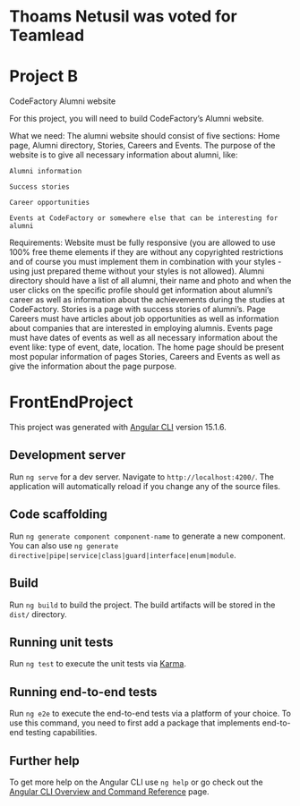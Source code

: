 # Thoams Netusil was voted for Teamlead
# Project B

CodeFactory Alumni website

For this project, you will need to build CodeFactory’s Alumni website.

What we need: The alumni website should consist of five sections: Home page, Alumni directory, Stories, Careers and Events. The purpose of the website is to give all necessary information about alumni, like:

    Alumni information

    Success stories

    Career opportunities

    Events at CodeFactory or somewhere else that can be interesting for alumni



Requirements: Website must be fully responsive (you are allowed to use 100% free theme elements if they are without any copyrighted restrictions and of course you must implement them in combination with your styles - using just prepared theme without your styles is not allowed). Alumni directory should have a list of all alumni, their name and photo and when the user clicks on the specific profile should get information about alumni’s career as well as information about the achievements during the studies at CodeFactory. Stories is a page with success stories of alumni’s. Page Careers must have articles about job opportunities as well as information about companies that are interested in employing alumnis. Events page must have dates of events as well as all necessary information about the event like: type of event, date, location. The home page should be present most popular information of pages Stories, Careers and Events as well as give the information about the page purpose.

# FrontEndProject

This project was generated with [Angular CLI](https://github.com/angular/angular-cli) version 15.1.6.

## Development server

Run `ng serve` for a dev server. Navigate to `http://localhost:4200/`. The application will automatically reload if you change any of the source files.

## Code scaffolding

Run `ng generate component component-name` to generate a new component. You can also use `ng generate directive|pipe|service|class|guard|interface|enum|module`.

## Build

Run `ng build` to build the project. The build artifacts will be stored in the `dist/` directory.

## Running unit tests

Run `ng test` to execute the unit tests via [Karma](https://karma-runner.github.io).

## Running end-to-end tests

Run `ng e2e` to execute the end-to-end tests via a platform of your choice. To use this command, you need to first add a package that implements end-to-end testing capabilities.

## Further help

To get more help on the Angular CLI use `ng help` or go check out the [Angular CLI Overview and Command Reference](https://angular.io/cli) page.
